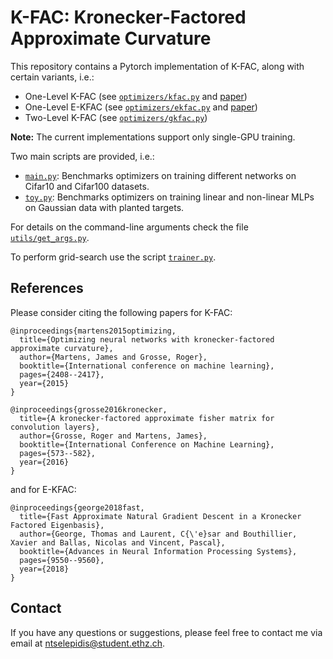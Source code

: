 # K-FAC: Kronecker-Factored Approximate Curvature

This repository contains a Pytorch implementation of K-FAC, along with certain variants, i.e.:
* One-Level K-FAC (see [`optimizers/kfac.py`](optimizers/kfac.py) and [paper](https://arxiv.org/abs/1503.05671))
* One-Level E-KFAC (see [`optimizers/ekfac.py`](optimizers/ekfac.py) and [paper](https://arxiv.org/abs/1806.03884))
* Two-Level K-FAC (see [`optimizers/gkfac.py`](optimizers/gkfac.py))

**Note:** The current implementations support only single-GPU training.

Two main scripts are provided, i.e.:
* [`main.py`](main.py): Benchmarks optimizers on training different networks on Cifar10 and Cifar100 datasets.
* [`toy.py`](toy.py): Benchmarks optimizers on training linear and non-linear MLPs on Gaussian data with planted targets.

For details on the command-line arguments check the file [`utils/get_args.py`](utils/get_args.py).

To perform grid-search use the script [`trainer.py`](trainer.py).

## References

Please consider citing the following papers for K-FAC:
```
@inproceedings{martens2015optimizing,
  title={Optimizing neural networks with kronecker-factored approximate curvature},
  author={Martens, James and Grosse, Roger},
  booktitle={International conference on machine learning},
  pages={2408--2417},
  year={2015}
}

@inproceedings{grosse2016kronecker,
  title={A kronecker-factored approximate fisher matrix for convolution layers},
  author={Grosse, Roger and Martens, James},
  booktitle={International Conference on Machine Learning},
  pages={573--582},
  year={2016}
}
```

and for E-KFAC:

```
@inproceedings{george2018fast,
  title={Fast Approximate Natural Gradient Descent in a Kronecker Factored Eigenbasis},
  author={George, Thomas and Laurent, C{\'e}sar and Bouthillier, Xavier and Ballas, Nicolas and Vincent, Pascal},
  booktitle={Advances in Neural Information Processing Systems},
  pages={9550--9560},
  year={2018}
}
```

## Contact

If you have any questions or suggestions, please feel free to contact me via email at ntselepidis@student.ethz.ch.
